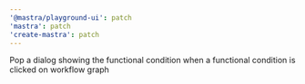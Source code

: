 ```yaml
---
'@mastra/playground-ui': patch
'mastra': patch
'create-mastra': patch
---
```


Pop a dialog showing the functional condition when a functional condition is clicked on workflow graph
